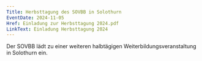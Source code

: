 ```yaml
---
Title: Herbsttagung des SOVBB in Solothurn
EventDate: 2024-11-05
Href: Einladung zur Herbsttagung 2024.pdf
LinkText: Einladung Herbsttagung 2024
---
```

Der SOVBB lädt zu einer weiteren halbtägigen Weiterbildungsveranstaltung in Solothurn ein.
